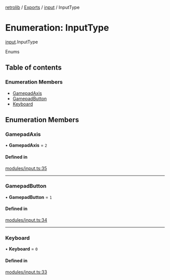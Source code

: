 [retrolib](../README.md) / [Exports](../modules.md) / [input](../modules/input.md) / InputType

# Enumeration: InputType

[input](../modules/input.md).InputType

Enums

## Table of contents

### Enumeration Members

- [GamepadAxis](input.InputType.md#gamepadaxis)
- [GamepadButton](input.InputType.md#gamepadbutton)
- [Keyboard](input.InputType.md#keyboard)

## Enumeration Members

### GamepadAxis

• **GamepadAxis** = ``2``

#### Defined in

[modules/input.ts:35](https://github.com/philbgarner/retrolib/blob/61e1edc/src/modules/input.ts#L35)

___

### GamepadButton

• **GamepadButton** = ``1``

#### Defined in

[modules/input.ts:34](https://github.com/philbgarner/retrolib/blob/61e1edc/src/modules/input.ts#L34)

___

### Keyboard

• **Keyboard** = ``0``

#### Defined in

[modules/input.ts:33](https://github.com/philbgarner/retrolib/blob/61e1edc/src/modules/input.ts#L33)
